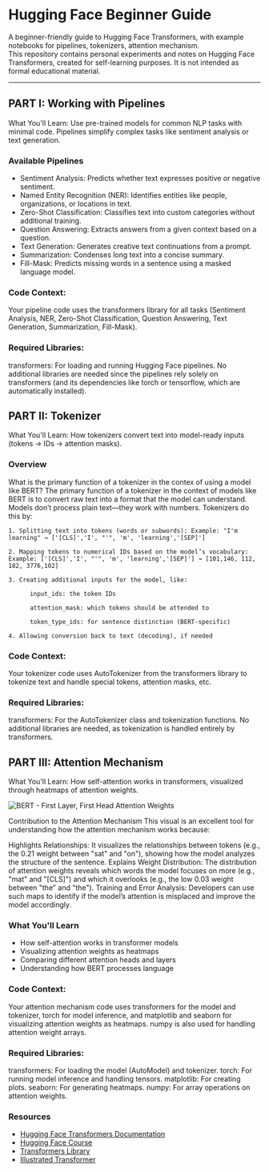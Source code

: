 # Hugging Face Beginner Guide

A beginner-friendly guide to Hugging Face Transformers, with example notebooks for pipelines, tokenizers, attention mechanism.  
This repository contains personal experiments and notes on Hugging Face Transformers, created for self-learning purposes. It is not intended as formal educational material.

---

## PART I: Working with Pipelines 

What You'll Learn: 
Use pre-trained models for common NLP tasks with minimal code. Pipelines simplify complex tasks like sentiment analysis or text generation.

### Available Pipelines 

- Sentiment Analysis: Predicts whether text expresses positive or negative sentiment.
- Named Entity Recognition (NER): Identifies entities like people, organizations, or locations in text.
- Zero-Shot Classification: Classifies text into custom categories without additional training.
- Question Answering: Extracts answers from a given context based on a question.
- Text Generation: Generates creative text continuations from a prompt.
- Summarization: Condenses long text into a concise summary.
- Fill-Mask: Predicts missing words in a sentence using a masked language model.

### Code Context:
Your pipeline code uses the transformers library for all tasks (Sentiment Analysis, NER, Zero-Shot Classification, Question Answering, Text Generation, Summarization, Fill-Mask).

### Required Libraries:

transformers: For loading and running Hugging Face pipelines.
No additional libraries are needed since the pipelines rely solely on transformers (and its dependencies like torch or tensorflow, which are automatically installed).

## PART II: Tokenizer

What You'll Learn: 
How tokenizers convert text into model-ready inputs (tokens → IDs → attention masks).

### Overview

What is the primary function of a tokenizer in the contex of using a model like BERT?
    The primary function of a tokenizer in the context of models like BERT is to convert raw text into a format that the model can understand. Models don’t process plain text—they work with numbers. Tokenizers do     this by:
    
    1. Splitting text into tokens (words or subwords): Example: "I'm learning" → ['[CLS]','I', "'", 'm', 'learning','[SEP]']

    2. Mapping tokens to numerical IDs based on the model’s vocabulary: Example: ['[CLS]','I', "'", 'm', 'learning','[SEP]'] → [101,146, 112, 182, 3776,102]
 
    3. Creating additional inputs for the model, like:

          input_ids: the token IDs

          attention_mask: which tokens should be attended to

          token_type_ids: for sentence distinction (BERT-specific)

    4. Allowing conversion back to text (decoding), if needed

### Code Context:
Your tokenizer code uses AutoTokenizer from the transformers library to tokenize text and handle special tokens, attention masks, etc.

### Required Libraries:

transformers: For the AutoTokenizer class and tokenization functions.
No additional libraries are needed, as tokenization is handled entirely by transformers.

## PART III: Attention Mechanism 

What You'll Learn:
How self-attention works in transformers, visualized through heatmaps of attention weights.

![BERT - First Layer, First Head Attention Weights](images/self-attention_heatmap.PNG)

Contribution to the Attention Mechanism
This visual is an excellent tool for understanding how the attention mechanism works because:

Highlights Relationships: It visualizes the relationships between tokens (e.g., the 0.21 weight between "sat" and "on"), showing how the model analyzes the structure of the sentence.
Explains Weight Distribution: The distribution of attention weights reveals which words the model focuses on more (e.g., "mat" and "[CLS]") and which it overlooks (e.g., the low 0.03 weight between "the" and "the").
Training and Error Analysis: Developers can use such maps to identify if the model’s attention is misplaced and improve the model accordingly.

### What You'll Learn

- How self-attention works in transformer models
- Visualizing attention weights as heatmaps
- Comparing different attention heads and layers
- Understanding how BERT processes language

### Code Context:
Your attention mechanism code uses transformers for the model and tokenizer, torch for model inference, and matplotlib and seaborn for visualizing attention weights as heatmaps. numpy is also used for handling attention weight arrays.

### Required Libraries:

transformers: For loading the model (AutoModel) and tokenizer.
torch: For running model inference and handling tensors.
matplotlib: For creating plots.
seaborn: For generating heatmaps.
numpy: For array operations on attention weights.

### Resources

- [Hugging Face Transformers Documentation](https://huggingface.co/docs/transformers/)
- [Hugging Face Course](https://huggingface.co/course/chapter1)
- [Transformers Library](https://github.com/huggingface/transformers)
- [Illustrated Transformer](http://jalammar.github.io/illustrated-transformer/)
